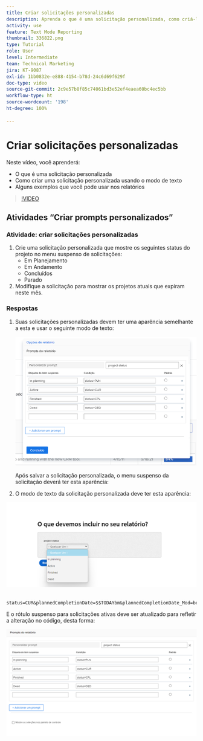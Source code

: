 ```yaml
---
title: Criar solicitações personalizadas
description: Aprenda o que é uma solicitação personalizada, como criá-la usando o modo de texto e alguns exemplos que você pode usar em relatórios do Workfront.
activity: use
feature: Text Mode Reporting
thumbnail: 336822.png
type: Tutorial
role: User
level: Intermediate
team: Technical Marketing
jira: KT-9087
exl-id: 1bb0832e-e888-4154-b78d-24c6d69f629f
doc-type: video
source-git-commit: 2c9e57b8f85c74061bd3e52ef4eaea60bc4ec5bb
workflow-type: ht
source-wordcount: '198'
ht-degree: 100%

---
```


# Criar solicitações personalizadas

Neste vídeo, você aprenderá:

* O que é uma solicitação personalizada
* Como criar uma solicitação personalizada usando o modo de texto
* Alguns exemplos que você pode usar nos relatórios

>[!VIDEO](https://video.tv.adobe.com/v/3413833/?quality=12&learn=on&captions=por_br)

## Atividades “Criar prompts personalizados”


### Atividade: criar solicitações personalizadas

1. Crie uma solicitação personalizada que mostre os seguintes status do projeto no menu suspenso de solicitações:
   * Em Planejamento
   * Em Andamento
   * Concluídos
   * Parado
1. Modifique a solicitação para mostrar os projetos atuais que expiram neste mês.

### Respostas

1. Suas solicitações personalizadas devem ter uma aparência semelhante a esta e usar o seguinte modo de texto:

   ![Uma imagem da tela de criação de um novo filtro no modo de texto](assets/cp-01.png)

   Após salvar a solicitação personalizada, o menu suspenso da solicitação deverá ter esta aparência:

1. O modo de texto da solicitação personalizada deve ter esta aparência:

![Uma imagem da tela de criação de um novo filtro no modo de texto](assets/cp-02.png)

```
   status=CUR&plannedCompletionDate=$$TODAYbm&plannedCompletionDate_Mod=between&plannedCompletionDate_Range=$$TODAYem 
```

E o rótulo suspenso para solicitações ativas deve ser atualizado para refletir a alteração no código, desta forma:

![Uma imagem da tela de criação de um novo filtro no modo de texto](assets/cp-02a.png)
